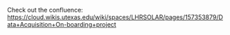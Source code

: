Check out the confluence: 
https://cloud.wikis.utexas.edu/wiki/spaces/LHRSOLAR/pages/157353879/Data+Acquisition+On-boarding+project
